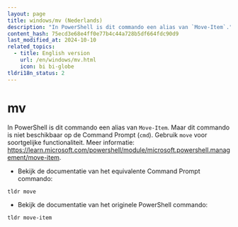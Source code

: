 ```yaml
---
layout: page
title: windows/mv (Nederlands)
description: "In PowerShell is dit commando een alias van `Move-Item`."
content_hash: 75ecd3e68e4ff0e77b4c44a728b5df664fdc90d9
last_modified_at: 2024-10-10
related_topics:
  - title: English version
    url: /en/windows/mv.html
    icon: bi bi-globe
tldri18n_status: 2
---
```

# mv

In PowerShell is dit commando een alias van `Move-Item`.
Maar dit commando is niet beschikbaar op de Command Prompt (`cmd`). Gebruik `move` voor soortgelijke functionaliteit.
Meer informatie: <https://learn.microsoft.com/powershell/module/microsoft.powershell.management/move-item>.

- Bekijk de documentatie van het equivalente Command Prompt commando:

`tldr move`

- Bekijk de documentatie van het originele PowerShell commando:

`tldr move-item`

